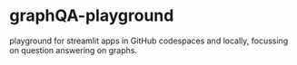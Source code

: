 # graphQA-playground
playground for streamlit apps in GitHub codespaces and locally, focussing on question answering on graphs.
